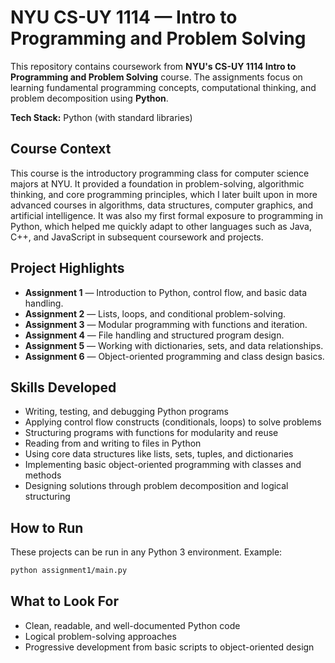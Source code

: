 # NYU CS-UY 1114 — Intro to Programming and Problem Solving

This repository contains coursework from **NYU's CS-UY 1114 Intro to Programming and Problem Solving** course.
The assignments focus on learning fundamental programming concepts, computational thinking, and problem decomposition using **Python**.

**Tech Stack:** Python (with standard libraries)

## Course Context

This course is the introductory programming class for computer science majors at NYU.
It provided a foundation in problem-solving, algorithmic thinking, and core programming principles, which I later built upon in more advanced courses in algorithms, data structures, computer graphics, and artificial intelligence.
It was also my first formal exposure to programming in Python, which helped me quickly adapt to other languages such as Java, C++, and JavaScript in subsequent coursework and projects.

## Project Highlights

* **Assignment 1** — Introduction to Python, control flow, and basic data handling.
* **Assignment 2** — Lists, loops, and conditional problem-solving.
* **Assignment 3** — Modular programming with functions and iteration.
* **Assignment 4** — File handling and structured program design.
* **Assignment 5** — Working with dictionaries, sets, and data relationships.
* **Assignment 6** — Object-oriented programming and class design basics.

## Skills Developed

* Writing, testing, and debugging Python programs
* Applying control flow constructs (conditionals, loops) to solve problems
* Structuring programs with functions for modularity and reuse
* Reading from and writing to files in Python
* Using core data structures like lists, sets, tuples, and dictionaries
* Implementing basic object-oriented programming with classes and methods
* Designing solutions through problem decomposition and logical structuring

## How to Run

These projects can be run in any Python 3 environment. Example:

```bash
python assignment1/main.py
```

## What to Look For

* Clean, readable, and well-documented Python code
* Logical problem-solving approaches
* Progressive development from basic scripts to object-oriented design
